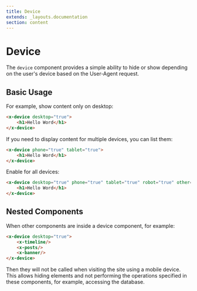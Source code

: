```yaml
---
title: Device
extends: _layouts.documentation
section: content
---
```


# Device

The `device` component provides a simple ability to hide or show depending on the user's device based on the User-Agent request.

## Basic Usage

For example, show content only on desktop:

```html
<x-device desktop="true">
    <h1>Hello Word</h1>
</x-device>
```

If you need to display content for multiple devices, you can list them:

```html
<x-device phone="true" tablet="true">
    <h1>Hello Word</h1>
</x-device>
```

Enable for all devices:

```html
<x-device desktop="true" phone="true" tablet="true" robot="true" other="true">
    <h1>Hello Word</h1>
</x-device>
```

## Nested Components

When other components are inside a device component, for example:

```html
<x-device desktop="true">
    <x-timeline/>
    <x-posts/>
    <x-banner/>
</x-device>
```

Then they will not be called when visiting the site using a mobile device. This allows hiding elements and not performing the operations specified in these components, for example, accessing the database.


